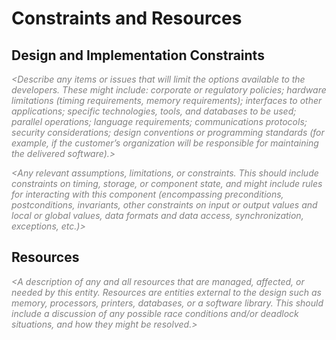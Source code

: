 # Constraints and Resources

## Design and Implementation Constraints
_<font color="gray">
&lt;Describe any items or issues that will limit the options available to the developers. These might include: corporate or regulatory policies; hardware limitations (timing requirements, memory requirements); interfaces to other applications; specific technologies, tools, and databases to be used; parallel operations; language requirements; communications protocols; security considerations; design conventions or programming standards (for example, if the customer’s organization will be responsible for maintaining the delivered software).&gt;
</font>_

_<font color="gray">
&lt;Any relevant assumptions, limitations, or constraints. This should include constraints on timing, storage, or component state, and might include rules for interacting with this component (encompassing preconditions, postconditions, invariants, other constraints on input or output values and local or global values, data formats and data access, synchronization, exceptions, etc.)&gt;
</font>_


## Resources
_<font color="gray">
&lt;A description of any and all resources that are managed, affected, or needed by this entity. Resources are entities external to the design such as memory, processors, printers, databases, or a software library. This should include a discussion of any possible race conditions and/or deadlock situations, and how they might be resolved.&gt;
</font>_
